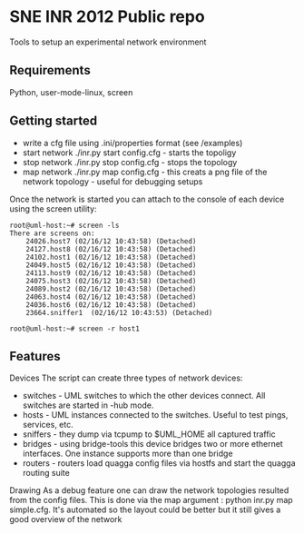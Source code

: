 SNE INR 2012 Public repo
=========================


Tools to setup an experimental network environment

Requirements
------------
Python, user-mode-linux, screen


Getting started
---------------
- write a cfg file using .ini/properties format (see /examples)
- start network ./inr.py start config.cfg  - starts the topoligy
- stop network ./inr.py stop config.cfg  - stops the topology
- map network ./inr.py map config.cfg  - this creats a png file of the network topology - useful for debugging setups

Once the network is started you can attach to the console of each device using the screen utility:

    root@uml-host:~# screen -ls
    There are screens on:
        24026.host7	(02/16/12 10:43:58)	(Detached)
        24127.host8	(02/16/12 10:43:58)	(Detached)
        24102.host1	(02/16/12 10:43:58)	(Detached)
        24049.host5	(02/16/12 10:43:58)	(Detached)
        24113.host9	(02/16/12 10:43:58)	(Detached)
        24075.host3	(02/16/12 10:43:58)	(Detached)
        24089.host2	(02/16/12 10:43:58)	(Detached)
        24063.host4	(02/16/12 10:43:58)	(Detached)
        24036.host6	(02/16/12 10:43:58)	(Detached)
        23664.sniffer1	(02/16/12 10:43:53)	(Detached)

    root@uml-host:~# screen -r host1



Features
--------

Devices
The script can create three types of network devices:
- switches - UML switches to which the other devices connect. All switches are started in -hub mode.
- hosts - UML instances connected to the switches. Useful to test pings, services, etc.
- sniffers - they dump via tcpump to $UML_HOME all captured traffic
- bridges - using bridge-tools this device bridges two or more ethernet interfaces. One instance supports more than one bridge
- routers - routers load quagga config files via hostfs and start the quagga routing suite

Drawing
As a debug feature one can draw the network topologies resulted from the config files. This is done via the map argument
: python inr.py map simple.cfg. It's automated so the layout could be better but it still gives a good overview of the network


